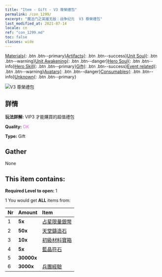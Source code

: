 ```yaml
---
title: "Item - Gift - V3 尊榮禮包"
permalink: /con_1299/
excerpt: "魔法门之英雄无敌：战争纪元  V3 尊榮禮包"
last_modified_at: 2021-07-14
locale: cn
ref: "con_1299.md"
toc: false
classes: wide
---
```

 [Materials](/ItemsCN/){: .btn .btn--primary}[Artifacts](/ItemsCN/Artifacts/){: .btn .btn--success}[Unit Soul](/ItemsCN/UnitSoul/){: .btn .btn--warning}[Unit Awakening](/ItemsCN/UnitAwakening/){: .btn .btn--danger}[Hero Soul](/ItemsCN/HeroSoul/){: .btn .btn--info}[Hero Skill](/ItemsCN/HeroSkill/){: .btn .btn--primary}[Gift](/ItemsCN/Gift/){: .btn .btn--success}[Event related](/ItemsCN/Events/){: .btn .btn--warning}[Avatars](/ItemsCN/Avatars/){: .btn .btn--danger}[Consumables](/ItemsCN/Consumables/){: .btn .btn--info}[Unknown](/ItemsCN/Unknown/){: .btn .btn--primary}

 ![V3 尊榮禮包](/images/t/i_905003.png)

## 詳情
 **玩法詳解:** VIP3 才能購買的超值禮包

 **Quality:** <span style="color: #DA70D6">OK</span>

 **Type:** Gift

## Gather

  None

## This item contains:

 **Required Level to open:** 1

 1 You would get **ALL** items  from:

  | Nr | Amount |     Item    |
  |:---|:-------|:------------|
  | 1 |  **5x** | [占星限量銀幣](/cn/Items/con_969/) |  | 
  | 2 |  **50x** | [天堂鑄造石](/cn/Items/art_188/) |  | 
  | 3 |  **10x** | [初級材料寶箱](/cn/Items/con_756/) |  | 
  | 4 |  **5x** | [藍晶符石](/cn/Items/con_716/) |  | 
  | 5 |  **30000x** | <i class="fas fa-coins"/> |  | 
  | 6 |  **3000x** | [兵團經驗](/cn/Items/con_902/) |  | 
